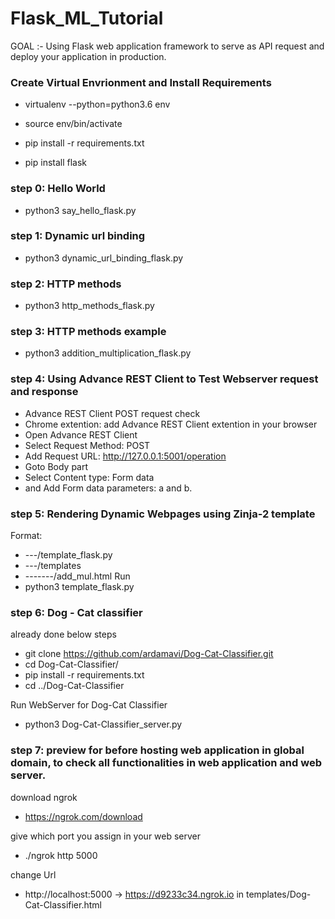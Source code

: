 # Flask_ML_Tutorial
GOAL :- Using Flask web application framework to serve as API request and deploy your application in production.

### Create Virtual Envrionment and Install Requirements

* virtualenv --python=python3.6 env

* source env/bin/activate

* pip install -r requirements.txt

* pip install flask

### step 0: Hello World 
* python3 say_hello_flask.py

### step 1: Dynamic url binding
* python3 dynamic_url_binding_flask.py

### step 2: HTTP methods
* python3 http_methods_flask.py

### step 3: HTTP methods example 
* python3 addition_multiplication_flask.py

### step 4: Using Advance REST Client to Test Webserver request and response

* Advance REST Client POST request check
* Chrome extention: add Advance REST Client extention in your browser
* Open Advance REST Client
* Select Request Method: POST
* Add Request URL: http://127.0.0.1:5001/operation
* Goto Body part 
* Select Content type: Form data
* and Add Form data parameters: a and b.

### step 5: Rendering Dynamic Webpages using Zinja-2 template
Format:
 * ---/template_flask.py 
 * ---/templates
 * -------/add_mul.html
Run 
* python3 template_flask.py

### step 6: Dog - Cat classifier
already done below steps 
* git clone https://github.com/ardamavi/Dog-Cat-Classifier.git
* cd Dog-Cat-Classifier/
* pip install -r requirements.txt
* cd ../Dog-Cat-Classifier

Run WebServer for Dog-Cat Classifier

* python3 Dog-Cat-Classifier_server.py 

### step 7: preview for before hosting web application in global domain, to check all functionalities in web application and web server.   

download ngrok
* https://ngrok.com/download

give which port you assign in your web server
* ./ngrok http 5000

change Url
* http://localhost:5000 -> https://d9233c34.ngrok.io in templates/Dog-Cat-Classifier.html
